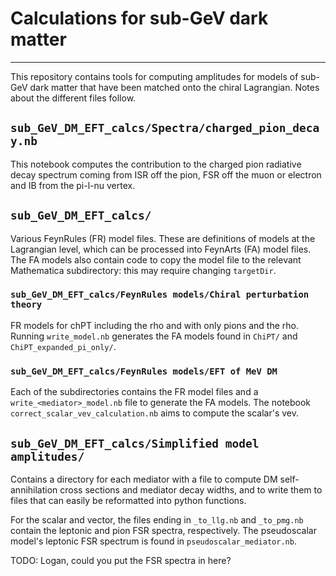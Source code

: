 # Calculations for sub-GeV dark matter
--------------------------------------

This repository contains tools for computing amplitudes for models of sub-GeV dark matter that have been matched onto the chiral Lagrangian. Notes about the different files follow.

## `sub_GeV_DM_EFT_calcs/Spectra/charged_pion_decay.nb`

This notebook computes the contribution to the charged pion radiative decay spectrum coming from ISR off the pion, FSR off the muon or electron and IB from the pi-l-nu vertex.

## `sub_GeV_DM_EFT_calcs/`

Various FeynRules (FR) model files. These are definitions of models at the Lagrangian level, which can be processed into FeynArts (FA) model files. The FA models also contain code to copy the model file to the relevant Mathematica subdirectory: this may require changing `targetDir`.

### `sub_GeV_DM_EFT_calcs/FeynRules models/Chiral perturbation theory`

FR models for chPT including the rho and with only pions and the rho. Running `write_model.nb` generates the FA models found in `ChiPT/` and `ChiPT_expanded_pi_only/`.

### `sub_GeV_DM_EFT_calcs/FeynRules models/EFT of MeV DM`

Each of the subdirectories contains the FR model files and a `write_<mediator>_model.nb` file to generate the FA models. The notebook `correct_scalar_vev_calculation.nb` aims to compute the scalar's vev.

## `sub_GeV_DM_EFT_calcs/Simplified model amplitudes/`

Contains a directory for each mediator with a file to compute DM self-annihilation cross sections and mediator decay widths, and to write them to files that can easily be reformatted into python functions.

For the scalar and vector, the files ending in `_to_llg.nb` and `_to_pmg.nb` contain the leptonic and pion FSR spectra, respectively. The pseudoscalar model's leptonic FSR spectrum is found in `pseudoscalar_mediator.nb`.

TODO: Logan, could you put the FSR spectra in here?


